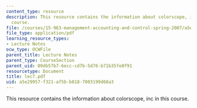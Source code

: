 ```yaml
---
content_type: resource
description: This resource contains the information about colorscope, inc in this
  course.
file: /courses/15-963-management-accounting-and-control-spring-2007/a5e29957f321af5bb8187003199d68a3_lec7.pdf
file_type: application/pdf
learning_resource_types:
- Lecture Notes
ocw_type: OCWFile
parent_title: Lecture Notes
parent_type: CourseSection
parent_uid: 09db57b7-6ecc-cd7b-5d76-b71b35fe0f91
resourcetype: Document
title: lec7.pdf
uid: a5e29957-f321-af5b-b818-7003199d68a3
---
```

This resource contains the information about colorscope, inc in this course.

